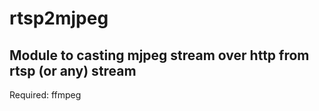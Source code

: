 # rtsp2mjpeg 
## Module to casting mjpeg stream over http from rtsp (or any) stream

Required: ffmpeg
